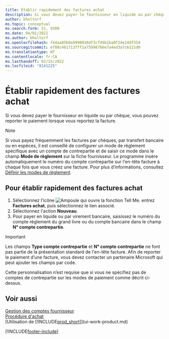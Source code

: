 ```yaml
---
title: Établir rapidement des factures achat
description: Si vous devez payer le fournisseur en liquide ou par chèque, vous pouvez effectuer toutes les opérations nécessaires lorsque vous reportez la facture.
author: bholtorf
ms.topic: conceptual
ms.search.form: 51, 9308
ms.date: 04/01/2021
ms.author: bholtorf
ms.openlocfilehash: f44aa85b0a9990038df3cf49b1ba0f24e24df354
ms.sourcegitcommit: ef80c461713fff1a75998766e7a4ed3a7c6121d0
ms.translationtype: HT
ms.contentlocale: fr-CA
ms.lasthandoff: 02/15/2022
ms.locfileid: "8141225"
---
```

# <a name="settle-purchase-invoices-promptly"></a>Établir rapidement des factures achat

Si vous devez payer le fournisseur en liquide ou par chèque, vous pouvez reporter le paiement lorsque vous reportez la facture.  

> [!NOTE]  
> Si vous payez fréquemment les factures par chèques, par transfert bancaire ou en espèces, il est conseillé de configurer un mode de règlement spécifique avec un compte de contrepartie et de saisir ce mode dans le champ **Mode de règlement** sur la fiche fournisseur. Le programme insère automatiquement le numéro du compte contrepartie sur l'en-tête facture à chaque fois que vous créez une facture. Pour plus d’informations, consultez [Définir les modes de règlement](finance-payment-methods.md).  

## <a name="to-settle-purchase-invoices-promptly"></a>Pour établir rapidement des factures achat

1. Sélectionnez l’icône ![Ampoule qui ouvre la fonction Tell Me.](media/ui-search/search_small.png "Dites-moi ce que vous voulez faire") entrez **Factures achat**, puis sélectionnez le lien associé.  
2. Sélectionnez l'action **Nouveau**.  
3. Pour payer en liquide ou par virement bancaire, saisissez le numéro du compte règlement du grand livre ou du compte bancaire dans le champ **N° compte contrepartie**.  

> [!IMPORTANT]  
> Les champs **Type compte contrepartie** et **N° compte contrepartie** ne font pas partie de la présentation standard de l'en-tête facture. Afin de reporter le paiement d’une facture, vous devez contacter un partenaire Microsoft qui peut ajouter les champs par code.  
>
> Cette personnalisation n’est requise que si vous ne spécifiez pas de comptes de contrepartie sur les modes de paiement comme décrit ci-dessus.

## <a name="see-also"></a>Voir aussi

[Gestion des comptes fournisseur](payables-manage-payables.md)  
[Procédure d'achat](purchasing-manage-purchasing.md)  
[Utilisation de [!INCLUDE[prod_short](includes/prod_short.md)]](ui-work-product.md)  


[!INCLUDE[footer-include](includes/footer-banner.md)]